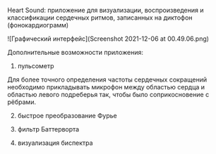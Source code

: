 Heart Sound: приложение для визуализации, воспроизведения и классификации сердечных ритмов, записанных на диктофон (фонокардиограмм)

![Графический интерфейс](Screenshot 2021-12-06 at 00.49.06.png)

Дополнительные возможности приложения:

1) пульсометр

Для более точного определения частоты сердечных сокращений необходимо прикладывать микрофон между областью сердца и областью левого подреберья так, чтобы было соприкосновение с рёбрами.


2) быстрое преобразование Фурье

 

3) фильтр Баттерворта


3) визуализация биспектра